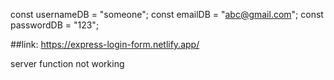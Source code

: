 const usernameDB = "someone";
const emailDB = "abc@gmail.com";
const passwordDB = "123";

##link:
https://express-login-form.netlify.app/


server function not working
